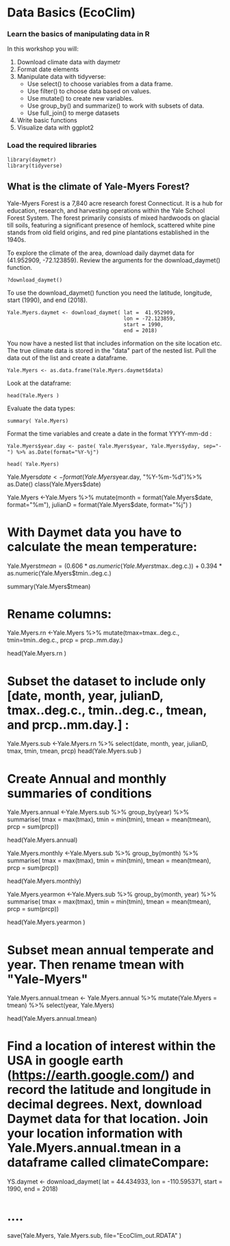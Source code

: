 # Data Basics (EcoClim)

### Learn the basics of manipulating data in R

In this workshop you will:

1. Download climate data with daymetr 
2. Format date elements
3. Manipulate data with tidyverse: 
    + Use select() to choose variables from a data frame.
    + Use filter() to choose data based on values.
    + Use mutate() to create new variables.
    + Use group_by() and summarize() to work with subsets of data.
    + Use full_join() to merge datasets
4. Write basic functions
5. Visualize data with ggplot2

### Load the required libraries
```{r, include=T}
library(daymetr)
library(tidyverse)
```
## What is the climate of Yale-Myers Forest?

Yale-Myers Forest is a 7,840 acre research forest Connecticut. It is a hub for education, research, and harvesting operations within the Yale School Forest System. The forest primarily consists of mixed hardwoods on glacial till soils, featuring a significant presence of hemlock, scattered white pine stands from old field origins, and red pine plantations established in the 1940s. 

To explore the climate of the area, download daily daymet data for (41.952909, -72.123859). Review the arguments for the download_daymet() function.
```{r, include=T}
?download_daymet()
```
To use the download_daymet() function you need the latitude, longitude, start (1990), and end (2018). 

```{r, include=T}
Yale.Myers.daymet <- download_daymet( lat =  41.952909,
                                      lon = -72.123859,
                                      start = 1990,
                                      end = 2018)
```

You now have a nested list that includes information on the site location etc. The true climate data is stored in the "data" part of the nested list. Pull the data out of the list and create a dataframe.

```{r, include=T}
Yale.Myers <- as.data.frame(Yale.Myers.daymet$data)
```
Look at the dataframe:
```{r, include=T}
head(Yale.Myers )
```
Evaluate the data types:
```{r, include=T}
summary( Yale.Myers)
```
Format the time variables and create a date in the format YYYY-mm-dd :
```{r, include=T}
Yale.Myers$year.day <- paste( Yale.Myers$year, Yale.Myers$yday, sep="-") %>% as.Date(format="%Y-%j")
```
```{r, include=F, ecoh=F}
head( Yale.Myers)
```

Yale.Myers$date <-format( Yale.Myers$year.day, "%Y-%m-%d")%>%  as.Date()
class(Yale.Myers$date)

Yale.Myers <-Yale.Myers %>% mutate(month = format(Yale.Myers$date, format="%m"),
                     julianD = format(Yale.Myers$date, format="%j") )

# With Daymet data you have to calculate the mean temperature:

Yale.Myers$tmean = (0.606 *as.numeric(Yale.Myers$tmax..deg.c.)) + 0.394 * as.numeric(Yale.Myers$tmin..deg.c.)

summary(Yale.Myers$tmean)

# Rename columns:
Yale.Myers.rn <-Yale.Myers %>% mutate(tmax=tmax..deg.c., tmin=tmin..deg.c., prcp = prcp..mm.day.)

head(Yale.Myers.rn )

# Subset the dataset to include only [date, month, year, julianD, tmax..deg.c., tmin..deg.c., tmean, and prcp..mm.day.] :

Yale.Myers.sub <-Yale.Myers.rn %>% select(date, month, year, julianD, tmax, tmin, tmean, prcp)
head(Yale.Myers.sub )

# Create Annual and monthly summaries of conditions
Yale.Myers.annual <-Yale.Myers.sub %>% group_by(year) %>% summarise( tmax = max(tmax), tmin = min(tmin), tmean = mean(tmean), prcp = sum(prcp))

head(Yale.Myers.annual)
  
Yale.Myers.monthly <-Yale.Myers.sub %>% group_by(month) %>% summarise( tmax = max(tmax), tmin = min(tmin), tmean = mean(tmean), prcp = sum(prcp))

head(Yale.Myers.monthly)

Yale.Myers.yearmon <-Yale.Myers.sub %>% group_by(month, year) %>% summarise( tmax = max(tmax), tmin = min(tmin), tmean = mean(tmean), prcp = sum(prcp))

head(Yale.Myers.yearmon )

# Subset mean annual temperate and year. Then rename tmean with "Yale-Myers"

Yale.Myers.annual.tmean <- Yale.Myers.annual %>% mutate(Yale.Myers = tmean) %>% select(year, Yale.Myers)

head(Yale.Myers.annual.tmean)


# Find a location of interest within the USA in google earth (https://earth.google.com/) and record the latitude and longitude in decimal degrees. Next, download Daymet data for that location. Join your location information with Yale.Myers.annual.tmean in a dataframe called climateCompare:

YS.daymet <- download_daymet( lat =  44.434933,
                                      lon = -110.595371,
                                      start = 1990,
                                      end = 2018)

# ....

save(Yale.Myers, Yale.Myers.sub, file="EcoClim_out.RDATA" )

